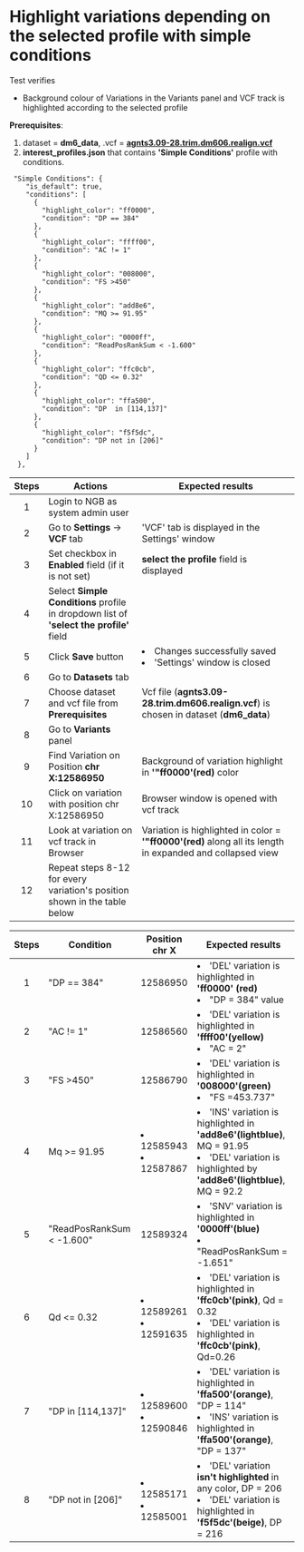 # Highlight variations depending on the selected profile with simple conditions

Test verifies
 - Background colour of Variations in the Variants panel and VCF track is highlighted according to the selected profile

**Prerequisites**:

1. dataset = **dm6_data**, .vcf = **[agnts3.09-28.trim.dm606.realign.vcf](https://ngb-oss-builds.s3.amazonaws.com/public/data/demo/ngb_demo_data/agnts3.09-28.trim.dm606.realign.vcf.gz)**
2. **interest_profiles.json** that contains **'Simple Conditions'** profile with conditions.
```
 "Simple Conditions": {
    "is_default": true,
    "conditions": [
      {
        "highlight_color": "ff0000",
        "condition": "DP == 384"
      },
      {
        "highlight_color": "ffff00",
        "condition": "AC != 1"
      },
      {
        "highlight_color": "008000",
        "condition": "FS >450"
      },
      {
        "highlight_color": "add8e6",
        "condition": "MQ >= 91.95"
      },
      {
        "highlight_color": "0000ff",
        "condition": "ReadPosRankSum < -1.600"
      },
      {
        "highlight_color": "ffc0cb",
        "condition": "QD <= 0.32"
      },
      {
        "highlight_color": "ffa500",
        "condition": "DP  in [114,137]"
      },
      {
        "highlight_color": "f5f5dc",
        "condition": "DP not in [206]"
      }
    ]
  },

```

| Steps | Actions | Expected results |
| :---: | --- | --- |
| 1 | Login to NGB as system admin user | |
| 2 | Go to  **Settings** -> **VCF** tab | 'VCF' tab is displayed in the Settings' window|
| 3 | Set checkbox in **Enabled** field (if it is not set)| **select the profile** field is displayed |
| 4 | Select **Simple Conditions** profile in dropdown list of **'select the profile'** field| 
| 5 | Click **Save** button | <li> Changes successfully saved <li> 'Settings' window is closed | 
| 6 | Go to **Datasets** tab | 
| 7 | Choose dataset and vcf file from **Prerequisites** | Vcf file (**agnts3.09-28.trim.dm606.realign.vcf**) is chosen in dataset (**dm6_data**) 
| 8 | Go to **Variants** panel | |
| 9 | Find Variation on Position **chr X:12586950**| Background of variation highlight in **'"ff0000'(red)** color |
| 10| Click on variation with position chr X:12586950 |Browser window is opened with vcf track|
| 11| Look at variation on vcf track in Browser| Variation is highlighted in color  = **'"ff0000'(red)** along all its length in expanded and collapsed view
| 12| Repeat steps 8-12 for every variation's position shown in the table below |   | 
 

| Steps | Condition | Position chr X| Expected results |
| :---: | --- | --- | --- | 
| 1 | "DP == 384" | 12586950| <li> 'DEL' variation is highlighted in **'ff0000' (red)**  <li> "DP = 384" value | 
| 2 | "AC != 1" | 12586560 | <li>'DEL' variation is highlighted in **'ffff00'(yellow)**  <li>"AC = 2" |
| 3 | "FS >450" | 12586790 | <li>'DEL' variation is highlighted in **'008000'(green)** <li>"FS =453.737"|
| 4 | Mq >= 91.95 | <li>12585943 <li>12587867 | <li> 'INS' variation is highlighted in **'add8e6'(lightblue)**, MQ = 91.95 <li> 'DEL' variation is highlighted by **'add8e6'(lightblue)**, MQ = 92.2
| 5 | "ReadPosRankSum < -1.600"| 12589324 | <li>'SNV' variation is highlighted in **'0000ff'(blue)** <li>"ReadPosRankSum = -1.651"|
| 6 | Qd <= 0.32| <li> 12589261 <li>12591635 | <li> 'DEL' variation is highlighted in **'ffc0cb'(pink)**, Qd = 0.32 <li>'DEL' variation is highlighted in **'ffc0cb'(pink)**, Qd=0.26 |
| 7 | "DP  in [114,137]" | <li>12589600 <li>12590846 | <li>'DEL' variation is highlighted in **'ffa500'(orange)**, "DP = 114" <li>'INS' variation is highlighted in **'ffa500'(orange)**, "DP = 137" |
| 8 | "DP not in [206]"| <li>12585171  <li>12585001| <li> 'DEL' variation **isn't highlighted** in any color,  DP = 206  <li> 'DEL' variation is highlighted in **'f5f5dc'(beige)**,  DP = 216